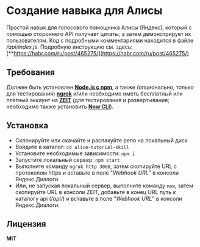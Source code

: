 # Создание навыка для Алисы
Простой навык для голосового помощника Алисы (Яндекс), который с помощью стороннего API получает цитаты, а затем демонстрирует их пользователям. Код с подробными комментариями находится в файле */api/index.js*. Подробную инструкцию см. здесь: [**https://habr.com/ru/post/465275/](https://habr.com/ru/post/465275/)

## Требования
Должен быть установлен [**Node.js с npm**](https://nodejs.org/en/), а также (опционально, только для тестирования) [**ngrok**](https://ngrok.com/) и/или необходимо иметь бесплатный или платный аккаунт на [**ZEIT**](https://zeit.co/home) (для тестирования и развертывания; необходимо также установить [**Now CLI**](https://zeit.co/download)). 

## Установка
* Склонируйте или скачайте и распакуйте репо на локальный диск
* Войдите в каталог: `cd alice-tutorial-skill`
* Установите необходимые зависимости: `npm i`
* Запустите локальный сервер: `npm start`
* Выполните команду `ngrok http 3000`, затем скопируйте URL с протоколом https и вставьте в поле "*Webhook URL*" в консоли Яндекс.Диалоги.
* Или, не запуская локальный сервер, выполните команду `now`, затем скопируйте URL в консоли ZEIT, добавьте в конец URL путь к каталогу api (*/api/*) и вставьте в поле "*Webhook URL*" в консоли Яндекс.Диалоги.

## Лицензия
**MIT**
 
